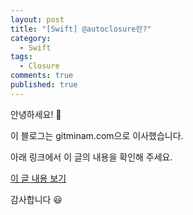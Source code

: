 ```yaml
---
layout: post
title: "[Swift] @autoclosure란?"
category:
  - Swift
tags:
  - Closure
comments: true
published: true
---
```


안녕하세요! 👋

이 블로그는 gitminam.com으로 이사했습니다.



아래 링크에서 이 글의 내용을 확인해 주세요.

[이 글 내용 보기](https://gitminam.com/ios/swift-autoclosure란/)

감사합니다 😃
